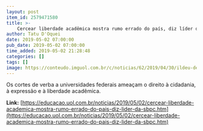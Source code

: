 ```yaml
---
layout: post
item_id: 2579471580
title: >-
    Cercear liberdade acadêmica mostra rumo errado do país, diz líder da SBPC
author: Tatu D'Oquei
date: 2019-05-02 07:00:00
pub_date: 2019-05-02 07:00:00
time_added: 2019-05-02 21:28:48
categories: []
tags: []
image: https://conteudo.imguol.com.br/c/noticias/62/2019/04/30/ildeu-de-castro-moreira-presidente-da-sbpc-sociedade-brasileira-para-o-progresso-da-ciencia-1556669431984_v2_615x300.jpg
---
```


Os cortes de verba a universidades federais ameaçam o direito à cidadania, à expressão e à liberdade acadêmica.

**Link:** [https://educacao.uol.com.br/noticias/2019/05/02/cercear-liberdade-academica-mostra-rumo-errado-do-pais-diz-lider-da-sbpc.htm](https://educacao.uol.com.br/noticias/2019/05/02/cercear-liberdade-academica-mostra-rumo-errado-do-pais-diz-lider-da-sbpc.htm)

